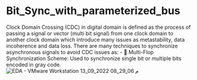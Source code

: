 # Bit_Sync_with_parameterized_bus
Clock Domain Crossing (CDC) in digital domain is defined as the process of passing a signal or vector (multi bit signal) from one clock domain to another clock domain which introduce many issues as metastability, data incoherence and data loss. There are many techniques to synchronize asynchronous signals to avoid CDC issues as: -  Multi-Flop Synchronization Scheme: Used to synchronize single bit or multiple bits encoded in gray code.
![EDA - VMware Workstation 13_09_2022 08_29_06 م](https://user-images.githubusercontent.com/82718853/189983843-e48a07e6-cb79-47ea-b4a3-32a5f5b3d81d.png)
